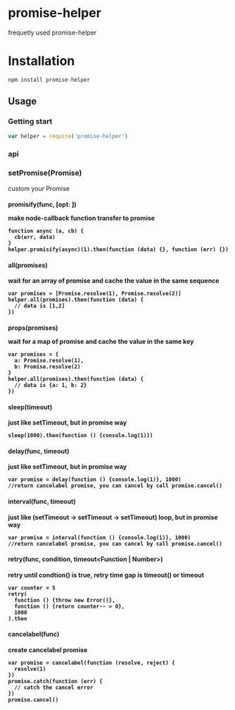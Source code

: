 # promise-helper 

frequetly used promise-helper

# Installation

`npm install promise-helper`

## Usage

### Getting start

```javascript
var helper = require('promise-helper')
```

### api

### setPromise(Promise<Function>)

custom your Promise

#### promisify(func<Function>, [opt: <Object>])

make node-callback function transfer to promise

```
function async (a, cb) {
  cb(err, data)
}
helper.promisify(async)(1).then(function (data) {}, function (err) {})
```
#### all(promises<Array>)

wait for an array of promise and cache the value in the same sequence

```
var promises = [Promise.resolve(1), Promise.resolve(2)]
helper.all(promises).then(function (data) {
  // data is [1,2]
})
```

#### props(promises<Object>)

wait for a map of promise and cache the value in the same key

```
var promises = {
  a: Promise.resolve(1), 
  b: Promise.resolve(2)
}
helper.all(promises).then(function (data) {
  // data is {a: 1, b: 2}
})
```

#### sleep(timeout<Number>)

just like setTimeout, but in promise way

```
sleep(1000).then(function () {console.log(1)})
```

#### delay(func<Function>, timeout<Number>)

just like setTimeout, but in promise way

```
var promise = delay(function () {console.log(1)}, 1000) 
//return cancelabel promise, you can cancel by call promise.cancel()
```

#### interval(func<Function>, timeout<Number>)

just like (setTimeout -> setTimeout -> setTimeout) loop, but in promise way

```
var promise = interval(function () {console.log(1)}, 1000)
//return cancelabel promise, you can cancel by call promise.cancel()
```

#### retry(func<Function>, condition<Function>, timeout<Function | Number>)

retry until condtion() is true, retry time gap is timeout() or timeout

```
var counter = 5
retry(
  function () {throw new Error()},
  function () {return counter-- > 0}, 
  1000
).then
```

#### cancelabel(func)
create cancelabel promise

```
var promise = cancelabel(function (resolve, reject) {
  resolve(1)
})
promise.catch(function (err) {
  // catch the cancel error
})
promise.cancel()
```
